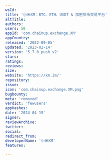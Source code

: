 ```yaml
---
wsId: 
title: '小米XM：BTC、ETH、USDT & 加密货币交易平台'
altTitle: 
authors: 
users: 50
appId: 'com.chainup.exchange.XM'
appCountry: 
released: '2022-09-05'
updated: '2023-02-14'
version: '5.7.0_push_v2'
stars: 
ratings: 
reviews: 
size: 
website: 'https://xm.im/'
repository: 
issue: 
icon: 'com.chainup.exchange.XM.png'
bugbounty: 
meta: 'removed'
verdict: 'fewusers'
appHashes: 
date: '2024-04-19'
signer: 
reviewArchive: 
twitter: 
social: 
redirect_from: 
developerName: '小米XM'
features: 

---
```


